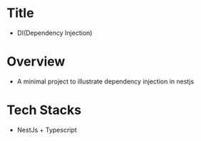 # Title 
- DI(Dependency Injection)
# Overview 
- A minimal project to illustrate dependency injection in nestjs
# Tech Stacks
- NestJs + Typescript
